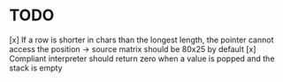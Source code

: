# TODO

[x] If a row is shorter in chars than the longest length, the pointer cannot access the position -> source matrix should be 80x25 by default
[x] Compliant interpreter should return zero when a value is popped and the stack is empty
